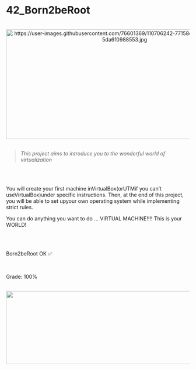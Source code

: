 # 42_Born2beRoot

<div align="center"><br>
  <img src="https://user-images.githubusercontent.com/76601369/110706242-77158d00-81ef-11eb-8085-5da6f0988553.jpg" alt="https://user-images.githubusercontent.com/76601369/110706242-77158d00-81ef-11eb-8085-5da6f0988553.jpg" width="650" height="300">
</div>
</br>

> *This project aims to introduce you to the wonderful world of virtualization*
</br>
</br>
<p> You will create your first machine inVirtualBox(orUTMif you can’t useVirtualBox)under specific instructions. Then, at the end of this project, you will be able to set upyour own operating system while implementing strict rules.
</br>
<p> You can do anything you want to do ... VIRTUAL MACHINE!!!! This is your WORLD!</p>
</br>
</br>
<p> Born2beRoot OK ✅</p>
</br>
<p> Grade: 100% </p>
<div style="display: inline"><br>
   <img src="https://media.discordapp.net/attachments/461563270411714561/921376799890501662/Screen_Shot_2021-12-17_at_12.20.48_PM.png" width="2000" height="200">
</div>
